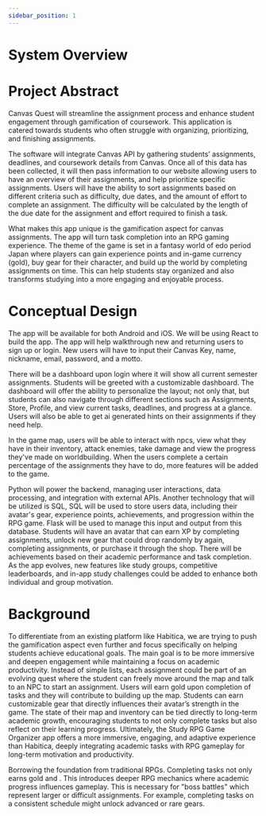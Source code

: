 ```yaml
---
sidebar_position: 1
---
```


# System Overview
# Project Abstract

Canvas Quest will streamline the assignment process and enhance student engagement through gamification of coursework. This application is catered towards students who often struggle with organizing, prioritizing, and finishing assignments. 

The software will integrate Canvas API  by gathering students’ assignments, deadlines, and coursework details from Canvas. Once all of this data has been collected, it will then pass information to our website allowing users to have an overview of their assignments, and help prioritize specific assignments. Users will have the ability to sort assignments based on different criteria such as difficulty, due dates, and the amount of effort to complete an assignment. The difficulty will be calculated by the length of the due date for the assignment and effort required to finish a task. 

What makes this app unique is the gamification aspect for canvas assignments. The app will turn task completion into an RPG gaming experience. The theme of the game is set in a fantasy world of edo period Japan where players can gain experience points and in-game currency (gold), buy gear for their character, and build up the world by completing assignments on time. This can help students stay organized and also transforms studying into a more engaging and enjoyable process.


# Conceptual Design 

The app will be available for both Android and iOS. We will be using React to build the app. The app will help walkthrough new and returning users to sign up or  login. New users will have to input their Canvas Key, name, nickname, email, password, and a motto.

There will be a dashboard upon login where it will show all current semester assignments. Students will be greeted with a customizable dashboard. The dashboard will offer the ability to personalize the layout; not only that, but students can also navigate through different sections such as Assignments, Store, Profile, and view current tasks, deadlines, and progress at a glance. Users will also be able to get ai generated hints on their assignments if they need help. 

In the game map, users will be able to interact with npcs, view what they have in their inventory, attack enemies, take damage and view the progress they've made on worldbuilding. When the users complete a certain percentage of the assignments they have to do, more features will be added to the game. 

Python will power the backend, managing user interactions, data processing, and integration with external APIs. Another technology that will be utilized is SQL, SQL will be used to store users data, including their avatar's gear, experience points, achievements, and progression within the RPG game. Flask will be used to manage this input and output from this database. Students will have an avatar that can earn XP by completing assignments, unlock new gear that could drop randomly by again, completing assignments, or purchase it through the shop. There will be achievements based on their academic performance and task completion. As the app evolves, new features like study groups, competitive leaderboards, and in-app study challenges could be added to enhance both individual and group motivation.


# Background

To differentiate from an existing platform like Habitica, we are trying to push the gamification aspect even further and focus specifically on helping students achieve educational goals. The main goal is to be more immersive and deepen engagement while maintaining a focus on academic productivity. Instead of simple lists, each assignment could be part of an evolving quest where the student can freely move around the map and talk to an NPC to start an assignment. Users will earn gold upon completion of tasks and they will contribute to building up the map. Students can earn customizable gear that directly influences their avatar’s strength in the game. The state of their map and inventory can be tied directly to long-term academic growth, encouraging students to not only complete tasks but also reflect on their learning progress. Ultimately, the Study RPG Game Organizer app offers a more immersive, engaging, and adaptive experience than Habitica, deeply integrating academic tasks with RPG gameplay for long-term motivation and productivity. 

Borrowing the foundation from traditional RPGs. Completing tasks not only earns gold and . This introduces deeper RPG mechanics where academic progress influences gameplay. This is necessary for "boss battles" which represent larger or difficult assignments. For example, completing tasks on a consistent schedule might unlock advanced or rare gears.
